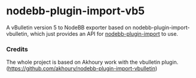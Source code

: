 nodebb-plugin-import-vb5
==========================

A vBulletin version 5 to NodeBB exporter based on nodebb-plugin-import-vbulletin, which just provides an API for [nodebb-plugin-import](https://github.com/akhoury/nodebb-plugin-import) to use.

### Credits

The whole project is based on Akhoury work with the vbulletin plugin. (https://github.com/akhoury/nodebb-plugin-import-vbulletin)
